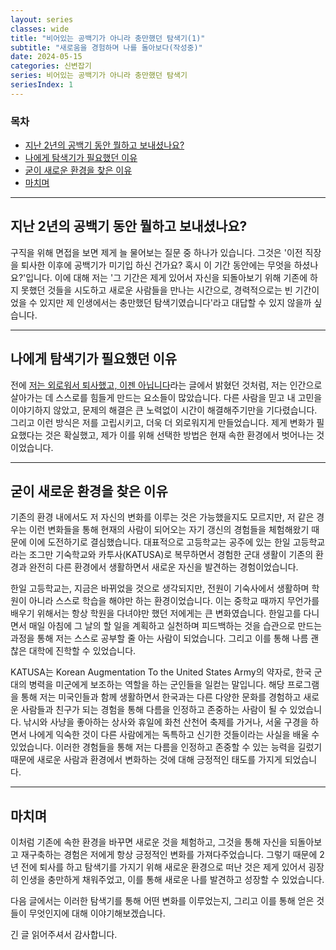 ```yaml
---
layout: series
classes: wide
title: "비어있는 공백기가 아니라 충만했던 탐색기(1)"
subtitle: "새로움을 경험하며 나를 돌아보다(작성중)"
date: 2024-05-15
categories: 신변잡기
series: 비어있는 공백기가 아니라 충만했던 탐색기
seriesIndex: 1
---
```


### 목차

- [지난 2년의 공백기 동안 뭘하고 보내셨나요?](#지난-2년의-공백기-동안-뭘하고-보내셨나요)
- [나에게 탐색기가 필요했던 이유](#나에게-탐색기가-필요했던-이유)
- [굳이 새로운 환경을 찾은 이유](#굳이-새로운-환경을-찾은-이유)
- [마치며](#마치며)

---

## 지난 2년의 공백기 동안 뭘하고 보내셨나요?

구직을 위해 면접을 보면 제게 늘 물어보는 질문 중 하나가 있습니다. 그것은 '이전 직장을 퇴사한 이후에 공백기가
미기입 하신 건가요? 혹시 이 기간 동안에는 무엇을 하셨나요?'입니다. 이에 대해 저는 '그
기간은 제게 있어서 자신을 되돌아보기 위해 기존에 하지 못했던 것들을 시도하고 새로운 사람들을 만나는 시간으로,
경력적으로는 빈 기간이었을 수 있지만 제 인생에서는 충만했던 탐색기였습니다'라고 대답할 수 있지 않을까 싶습니다.

---

## 나에게 탐색기가 필요했던 이유

전에 [저는 외로워서 퇴사했고, 이젠 아닙니다](https://kaestro.github.io/%EC%8B%A0%EB%B3%80%EC%9E%A1%EA%B8%B0/2024/04/23/%EC%A0%80%EB%8A%94-%EC%99%B8%EB%A1%9C%EC%9B%A0%EA%B3%A0,-%EC%9D%B4%EC%A0%A0-%EC%95%84%EB%8B%99%EB%8B%88%EB%8B%A4.html)라는 글에서 밝혔던 것처럼, 저는 인간으로 살아가는 데 스스로를 힘들게 만드는
요소들이 많았습니다. 다른 사람을 믿고 내 고민을 이야기하지 않았고, 문제의 해결은 큰
노력없이 시간이 해결해주기만을 기다렸습니다. 그리고 이런 방식은 저를 고립시키고, 더욱 더 외로워지게 만들었습니다.
제게 변화가 필요했다는 것은 확실했고, 제가 이를 위해 선택한 방법은 현재 속한 환경에서 벗어나는 것이었습니다.

---

## 굳이 새로운 환경을 찾은 이유

기존의 환경 내에서도 저 자신의 변화를 이루는 것은 가능했을지도 모르지만, 저 같은 경우는 이런 변화들을 통해
현재의 사람이 되어오는 자기 갱신의 경험들을 체험해왔기 때문에 이에 도전하기로 결심했습니다. 대표적으로 고등학교는
공주에 있는 한일 고등학교라는 조그만 기숙학교와 카투사(KATUSA)로 복무하면서 경험한 군대 생활이 기존의 환경과
완전히 다른 환경에서 생활하면서 새로운 자신을 발견하는 경험이었습니다.

한일 고등학교는, 지금은 바뀌었을 것으로 생각되지만, 전원이 기숙사에서 생활하며 학원이 아니라 스스로 학습을 해야만
하는 환경이었습니다. 이는 중학교 때까지 무언가를 배우기 위해서는 항상 학원을 다녀야만 했던 저에게는 큰 변화였습니다.
한일고를 다니면서 매일 아침에 그 날의 할 일을 계획하고 실천하며 피드백하는 것을 습관으로 만드는 과정을
통해 저는 스스로 공부할 줄 아는 사람이 되었습니다. 그리고 이를 통해 나름 괜찮은 대학에 진학할 수 있었습니다.

KATUSA는 Korean Augmentation To the United States Army의 약자로, 한국 군대의 병력을 미군에게 보조하는 역할을
하는 군인들을 일컫는 말입니다. 해당 프로그램을 통해 저는 미국인들과 함께 생활하면서 한국과는 다른 다양한 문화를 경험하고
새로운 사람들과 친구가 되는 경험을 통해 다름을 인정하고 존중하는 사람이 될 수 있었습니다. 낚시와 사냥을 좋아하는
상사와 휴일에 화천 산천어 축제를 가거나, 서울 구경을 하면서 나에게 익숙한 것이 다른 사람에게는 독특하고 신기한
것들이라는 사실을 배울 수 있었습니다. 이러한 경험들을 통해 저는 다름을 인정하고 존중할 수 있는 능력을 길렀기 때문에
새로운 사람과 환경에서 변화하는 것에 대해 긍정적인 태도를 가지게 되었습니다.

---

## 마치며

이처럼 기존에 속한 환경을 바꾸면 새로운 것을 체험하고, 그것을 통해 자신을 되돌아보고 재구축하는 경험은 저에게
항상 긍정적인 변화를 가져다주었습니다. 그렇기 때문에 2년 전에 퇴사를 하고 탐색기를 가지기 위해 새로운 환경으로
떠난 것은 제게 있어서 굉장히 인생을 충만하게 채워주었고, 이를 통해 새로운 나를 발견하고 성장할 수 있었습니다.

다음 글에서는 이러한 탐색기를 통해 어떤 변화를 이루었는지, 그리고 이를 통해 얻은 것들이 무엇인지에 대해 이야기해보겠습니다.

긴 글 읽어주셔서 감사합니다.

